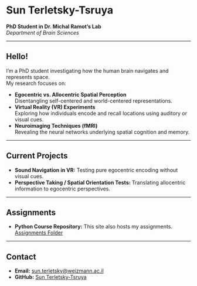# Sun Terletsky-Tsruya
**PhD Student in Dr. Michal Ramot’s Lab**  
_Department of Brain Sciences_

---

## Hello!
I’m a PhD student investigating how the human brain navigates and represents space.  
My research focuses on:

- **Egocentric vs. Allocentric Spatial Perception**  
  Disentangling self-centered and world-centered representations.
- **Virtual Reality (VR) Experiments**  
  Exploring how individuals encode and recall locations using auditory or visual cues.
- **Neuroimaging Techniques (fMRI)**  
  Revealing the neural networks underlying spatial cognition and memory.

---

## Current Projects
- **Sound Navigation in VR:** Testing pure egocentric encoding without visual cues.
- **Perspective Taking / Spatial Orientation Tests:** Translating allocentric information to egocentric perspectives.

---

## Assignments
- **Python Course Repository:** This site also hosts my assignments.  
  [Assignments Folder](https://github.com/sunterlet/python-course-assignments)

---

## Contact
- **Email:** [sun.terletsky@weizmann.ac.il](mailto:sun.terletsky@weizmann.ac.il)
- **GitHub:** [Sun Terletsky-Tsruya](https://github.com/sunterlet)
